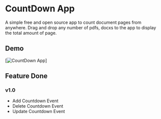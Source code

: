# CountDown App

A simple free and open source app to count document pages from anywhere. Drag and drop any number of pdfs, docxs to the app to display the total amount of page.

## Demo

[![CountDown App](https://gifs.com/gif/countdown-app-5Qpp4v)]


## Feature Done 

### v1.0

* Add Countdown Event
* Delete Countdown Event
* Update Countdown Event

